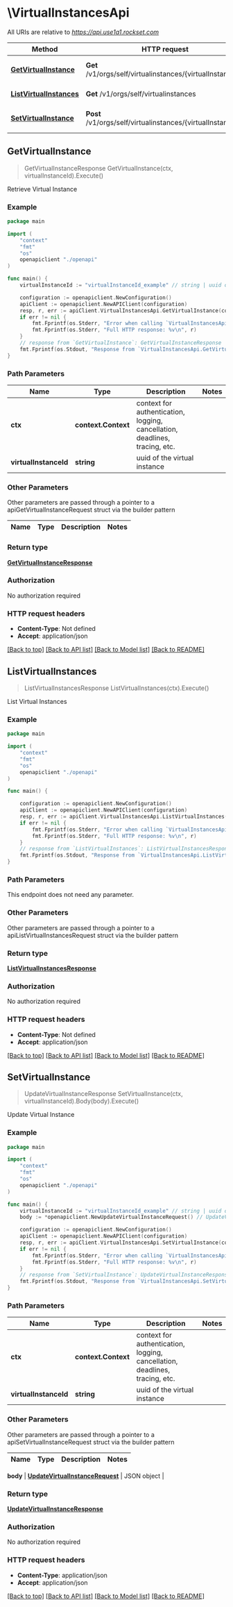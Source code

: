 # \VirtualInstancesApi

All URIs are relative to *https://api.use1a1.rockset.com*

Method | HTTP request | Description
------------- | ------------- | -------------
[**GetVirtualInstance**](VirtualInstancesApi.md#GetVirtualInstance) | **Get** /v1/orgs/self/virtualinstances/{virtualInstanceId} | Retrieve Virtual Instance
[**ListVirtualInstances**](VirtualInstancesApi.md#ListVirtualInstances) | **Get** /v1/orgs/self/virtualinstances | List Virtual Instances
[**SetVirtualInstance**](VirtualInstancesApi.md#SetVirtualInstance) | **Post** /v1/orgs/self/virtualinstances/{virtualInstanceId} | Update Virtual Instance



## GetVirtualInstance

> GetVirtualInstanceResponse GetVirtualInstance(ctx, virtualInstanceId).Execute()

Retrieve Virtual Instance



### Example

```go
package main

import (
    "context"
    "fmt"
    "os"
    openapiclient "./openapi"
)

func main() {
    virtualInstanceId := "virtualInstanceId_example" // string | uuid of the virtual instance

    configuration := openapiclient.NewConfiguration()
    apiClient := openapiclient.NewAPIClient(configuration)
    resp, r, err := apiClient.VirtualInstancesApi.GetVirtualInstance(context.Background(), virtualInstanceId).Execute()
    if err != nil {
        fmt.Fprintf(os.Stderr, "Error when calling `VirtualInstancesApi.GetVirtualInstance``: %v\n", err)
        fmt.Fprintf(os.Stderr, "Full HTTP response: %v\n", r)
    }
    // response from `GetVirtualInstance`: GetVirtualInstanceResponse
    fmt.Fprintf(os.Stdout, "Response from `VirtualInstancesApi.GetVirtualInstance`: %v\n", resp)
}
```

### Path Parameters


Name | Type | Description  | Notes
------------- | ------------- | ------------- | -------------
**ctx** | **context.Context** | context for authentication, logging, cancellation, deadlines, tracing, etc.
**virtualInstanceId** | **string** | uuid of the virtual instance | 

### Other Parameters

Other parameters are passed through a pointer to a apiGetVirtualInstanceRequest struct via the builder pattern


Name | Type | Description  | Notes
------------- | ------------- | ------------- | -------------


### Return type

[**GetVirtualInstanceResponse**](GetVirtualInstanceResponse.md)

### Authorization

No authorization required

### HTTP request headers

- **Content-Type**: Not defined
- **Accept**: application/json

[[Back to top]](#) [[Back to API list]](../README.md#documentation-for-api-endpoints)
[[Back to Model list]](../README.md#documentation-for-models)
[[Back to README]](../README.md)


## ListVirtualInstances

> ListVirtualInstancesResponse ListVirtualInstances(ctx).Execute()

List Virtual Instances



### Example

```go
package main

import (
    "context"
    "fmt"
    "os"
    openapiclient "./openapi"
)

func main() {

    configuration := openapiclient.NewConfiguration()
    apiClient := openapiclient.NewAPIClient(configuration)
    resp, r, err := apiClient.VirtualInstancesApi.ListVirtualInstances(context.Background()).Execute()
    if err != nil {
        fmt.Fprintf(os.Stderr, "Error when calling `VirtualInstancesApi.ListVirtualInstances``: %v\n", err)
        fmt.Fprintf(os.Stderr, "Full HTTP response: %v\n", r)
    }
    // response from `ListVirtualInstances`: ListVirtualInstancesResponse
    fmt.Fprintf(os.Stdout, "Response from `VirtualInstancesApi.ListVirtualInstances`: %v\n", resp)
}
```

### Path Parameters

This endpoint does not need any parameter.

### Other Parameters

Other parameters are passed through a pointer to a apiListVirtualInstancesRequest struct via the builder pattern


### Return type

[**ListVirtualInstancesResponse**](ListVirtualInstancesResponse.md)

### Authorization

No authorization required

### HTTP request headers

- **Content-Type**: Not defined
- **Accept**: application/json

[[Back to top]](#) [[Back to API list]](../README.md#documentation-for-api-endpoints)
[[Back to Model list]](../README.md#documentation-for-models)
[[Back to README]](../README.md)


## SetVirtualInstance

> UpdateVirtualInstanceResponse SetVirtualInstance(ctx, virtualInstanceId).Body(body).Execute()

Update Virtual Instance



### Example

```go
package main

import (
    "context"
    "fmt"
    "os"
    openapiclient "./openapi"
)

func main() {
    virtualInstanceId := "virtualInstanceId_example" // string | uuid of the virtual instance
    body := *openapiclient.NewUpdateVirtualInstanceRequest() // UpdateVirtualInstanceRequest | JSON object

    configuration := openapiclient.NewConfiguration()
    apiClient := openapiclient.NewAPIClient(configuration)
    resp, r, err := apiClient.VirtualInstancesApi.SetVirtualInstance(context.Background(), virtualInstanceId).Body(body).Execute()
    if err != nil {
        fmt.Fprintf(os.Stderr, "Error when calling `VirtualInstancesApi.SetVirtualInstance``: %v\n", err)
        fmt.Fprintf(os.Stderr, "Full HTTP response: %v\n", r)
    }
    // response from `SetVirtualInstance`: UpdateVirtualInstanceResponse
    fmt.Fprintf(os.Stdout, "Response from `VirtualInstancesApi.SetVirtualInstance`: %v\n", resp)
}
```

### Path Parameters


Name | Type | Description  | Notes
------------- | ------------- | ------------- | -------------
**ctx** | **context.Context** | context for authentication, logging, cancellation, deadlines, tracing, etc.
**virtualInstanceId** | **string** | uuid of the virtual instance | 

### Other Parameters

Other parameters are passed through a pointer to a apiSetVirtualInstanceRequest struct via the builder pattern


Name | Type | Description  | Notes
------------- | ------------- | ------------- | -------------

 **body** | [**UpdateVirtualInstanceRequest**](UpdateVirtualInstanceRequest.md) | JSON object | 

### Return type

[**UpdateVirtualInstanceResponse**](UpdateVirtualInstanceResponse.md)

### Authorization

No authorization required

### HTTP request headers

- **Content-Type**: application/json
- **Accept**: application/json

[[Back to top]](#) [[Back to API list]](../README.md#documentation-for-api-endpoints)
[[Back to Model list]](../README.md#documentation-for-models)
[[Back to README]](../README.md)

